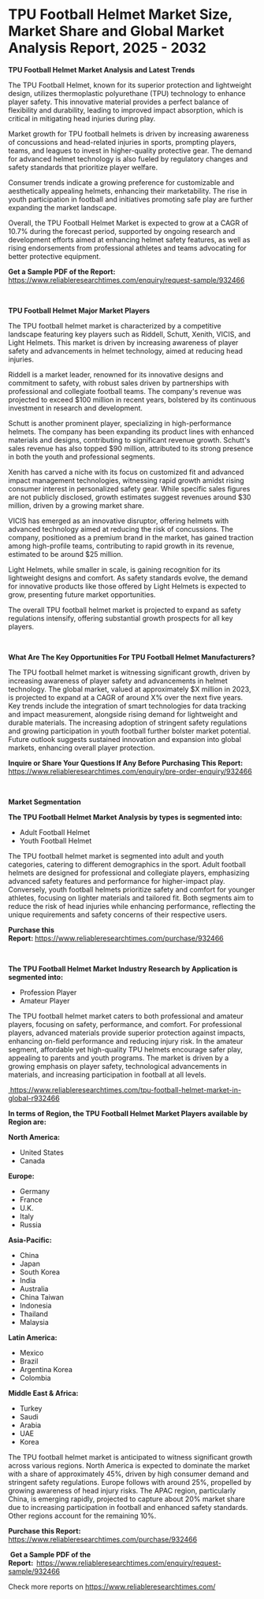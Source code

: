 <p><h1>TPU Football Helmet Market Size, Market Share and Global Market Analysis Report, 2025 - 2032</h1></p><p><strong>TPU Football Helmet Market Analysis and Latest Trends</strong></p>
<p><p>The TPU Football Helmet, known for its superior protection and lightweight design, utilizes thermoplastic polyurethane (TPU) technology to enhance player safety. This innovative material provides a perfect balance of flexibility and durability, leading to improved impact absorption, which is critical in mitigating head injuries during play. </p><p>Market growth for TPU football helmets is driven by increasing awareness of concussions and head-related injuries in sports, prompting players, teams, and leagues to invest in higher-quality protective gear. The demand for advanced helmet technology is also fueled by regulatory changes and safety standards that prioritize player welfare. </p><p>Consumer trends indicate a growing preference for customizable and aesthetically appealing helmets, enhancing their marketability. The rise in youth participation in football and initiatives promoting safe play are further expanding the market landscape. </p><p>Overall, the TPU Football Helmet Market is expected to grow at a CAGR of 10.7% during the forecast period, supported by ongoing research and development efforts aimed at enhancing helmet safety features, as well as rising endorsements from professional athletes and teams advocating for better protective equipment.</p></p>
<p><strong>Get a Sample PDF of the Report:&nbsp;</strong> <a href="https://www.reliableresearchtimes.com/enquiry/request-sample/932466?utm_campaign=3038&utm_medium=2&utm_source=Github&utm_content=ia&utm_term=21032025&utm_id=tpu-football-helmet">https://www.reliableresearchtimes.com/enquiry/request-sample/932466</a></p>
<p>&nbsp;</p>
<p><strong>TPU Football Helmet Major Market Players</strong></p>
<p><p>The TPU football helmet market is characterized by a competitive landscape featuring key players such as Riddell, Schutt, Xenith, VICIS, and Light Helmets. This market is driven by increasing awareness of player safety and advancements in helmet technology, aimed at reducing head injuries.</p><p>Riddell is a market leader, renowned for its innovative designs and commitment to safety, with robust sales driven by partnerships with professional and collegiate football teams. The company's revenue was projected to exceed $100 million in recent years, bolstered by its continuous investment in research and development.</p><p>Schutt is another prominent player, specializing in high-performance helmets. The company has been expanding its product lines with enhanced materials and designs, contributing to significant revenue growth. Schutt's sales revenue has also topped $90 million, attributed to its strong presence in both the youth and professional segments.</p><p>Xenith has carved a niche with its focus on customized fit and advanced impact management technologies, witnessing rapid growth amidst rising consumer interest in personalized safety gear. While specific sales figures are not publicly disclosed, growth estimates suggest revenues around $30 million, driven by a growing market share.</p><p>VICIS has emerged as an innovative disruptor, offering helmets with advanced technology aimed at reducing the risk of concussions. The company, positioned as a premium brand in the market, has gained traction among high-profile teams, contributing to rapid growth in its revenue, estimated to be around $25 million.</p><p>Light Helmets, while smaller in scale, is gaining recognition for its lightweight designs and comfort. As safety standards evolve, the demand for innovative products like those offered by Light Helmets is expected to grow, presenting future market opportunities.</p><p>The overall TPU football helmet market is projected to expand as safety regulations intensify, offering substantial growth prospects for all key players.</p></p>
<p>&nbsp;</p>
<p><strong>What Are The Key Opportunities For TPU Football Helmet Manufacturers?</strong></p>
<p><p>The TPU football helmet market is witnessing significant growth, driven by increasing awareness of player safety and advancements in helmet technology. The global market, valued at approximately $X million in 2023, is projected to expand at a CAGR of around X% over the next five years. Key trends include the integration of smart technologies for data tracking and impact measurement, alongside rising demand for lightweight and durable materials. The increasing adoption of stringent safety regulations and growing participation in youth football further bolster market potential. Future outlook suggests sustained innovation and expansion into global markets, enhancing overall player protection.</p></p>
<p><strong>Inquire or Share Your Questions If Any Before Purchasing This Report:</strong> <a href="https://www.reliableresearchtimes.com/enquiry/pre-order-enquiry/932466?utm_campaign=3038&utm_medium=2&utm_source=Github&utm_content=ia&utm_term=21032025&utm_id=tpu-football-helmet">https://www.reliableresearchtimes.com/enquiry/pre-order-enquiry/932466</a></p>
<p>&nbsp;</p>
<p><strong>Market Segmentation</strong></p>
<p><strong>The TPU Football Helmet Market Analysis by types is segmented into:</strong></p>
<p><ul><li>Adult Football Helmet</li><li>Youth Football Helmet</li></ul></p>
<p><p>The TPU football helmet market is segmented into adult and youth categories, catering to different demographics in the sport. Adult football helmets are designed for professional and collegiate players, emphasizing advanced safety features and performance for higher-impact play. Conversely, youth football helmets prioritize safety and comfort for younger athletes, focusing on lighter materials and tailored fit. Both segments aim to reduce the risk of head injuries while enhancing performance, reflecting the unique requirements and safety concerns of their respective users.</p></p>
<p><strong>Purchase this Report:&nbsp;</strong><a href="https://www.reliableresearchtimes.com/purchase/932466?utm_campaign=3038&utm_medium=2&utm_source=Github&utm_content=ia&utm_term=21032025&utm_id=tpu-football-helmet">https://www.reliableresearchtimes.com/purchase/932466</a></p>
<p>&nbsp;</p>
<p><strong>The TPU Football Helmet Market Industry Research by Application is segmented into:</strong></p>
<p><ul><li>Profession Player</li><li>Amateur Player</li></ul></p>
<p><p>The TPU football helmet market caters to both professional and amateur players, focusing on safety, performance, and comfort. For professional players, advanced materials provide superior protection against impacts, enhancing on-field performance and reducing injury risk. In the amateur segment, affordable yet high-quality TPU helmets encourage safer play, appealing to parents and youth programs. The market is driven by a growing emphasis on player safety, technological advancements in materials, and increasing participation in football at all levels.</p></p>
<p><a href="https://www.reliableresearchtimes.com/tpu-football-helmet-market-in-global-r932466?utm_campaign=3038&utm_medium=2&utm_source=Github&utm_content=ia&utm_term=21032025&utm_id=tpu-football-helmet">&nbsp;https://www.reliableresearchtimes.com/tpu-football-helmet-market-in-global-r932466</a></p>
<p><strong>In terms of Region, the TPU Football Helmet Market Players available by Region are:</strong></p>
<p>
    <p> <strong> North America: </strong>
        <ul>
            <li>United States</li>
            <li>Canada</li>
        </ul>
        </p> 
    <p> <strong> Europe: </strong>
        <ul>
            <li>Germany</li>
            <li>France</li>
            <li>U.K.</li>
            <li>Italy</li>
            <li>Russia</li>
        </ul>
        </p> 
    <p> <strong> Asia-Pacific: </strong>
        <ul>
            <li>China</li>
            <li>Japan</li>
            <li>South Korea</li>
            <li>India</li>
            <li>Australia</li>
            <li>China Taiwan</li>
            <li>Indonesia</li>
            <li>Thailand</li>
            <li>Malaysia</li>
        </ul>
        </p> 
    <p> <strong> Latin America: </strong>
        <ul>
            <li>Mexico</li>
            <li>Brazil</li>
            <li>Argentina Korea</li>
            <li>Colombia</li>
        </ul>
        </p> 
    <p> <strong> Middle East & Africa: </strong>
        <ul>
            <li>Turkey</li>
            <li>Saudi</li>
            <li>Arabia</li>
            <li>UAE</li>
            <li>Korea</li>
        </ul>
    </p>
    </p>
<p><p>The TPU football helmet market is anticipated to witness significant growth across various regions. North America is expected to dominate the market with a share of approximately 45%, driven by high consumer demand and stringent safety regulations. Europe follows with around 25%, propelled by growing awareness of head injury risks. The APAC region, particularly China, is emerging rapidly, projected to capture about 20% market share due to increasing participation in football and enhanced safety standards. Other regions account for the remaining 10%.</p></p>
<p><strong>Purchase this Report: </strong><a href="https://www.reliableresearchtimes.com/purchase/932466?utm_campaign=3038&utm_medium=2&utm_source=Github&utm_content=ia&utm_term=21032025&utm_id=tpu-football-helmet">https://www.reliableresearchtimes.com/purchase/932466</a></p>
<p>&nbsp;<strong>Get a Sample PDF of the Report:&nbsp;&nbsp;</strong><a href="https://www.reliableresearchtimes.com/enquiry/request-sample/932466?utm_campaign=3038&utm_medium=2&utm_source=Github&utm_content=ia&utm_term=21032025&utm_id=tpu-football-helmet">https://www.reliableresearchtimes.com/enquiry/request-sample/932466</a></p>
<p><strong></strong></p>
<p>Check more reports on <a href="https://www.reliableresearchtimes.com/?utm_campaign=3038&utm_medium=2&utm_source=Github&utm_content=ia&utm_term=21032025&utm_id=tpu-football-helmet">https://www.reliableresearchtimes.com/</a></p>